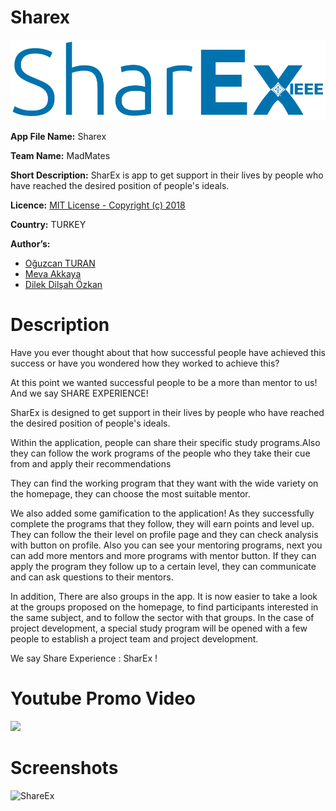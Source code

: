 # Sharex

![](app/src/main/res/drawable/sharex.png)

**App File Name:** Sharex

**Team Name:** MadMates

**Short Description:** SharEx is app to get support in their lives by people who have reached the desired position of people's ideals.

**Licence:** [MIT License - Copyright (c) 2018](/LICENSE)

**Country:** TURKEY

**Author’s:** 
 - [Oğuzcan TURAN](https://github.com/canturan10)
 - [Meva Akkaya](https://github.com/akkayameva)
 - [Dilek Dilşah Özkan](https://github.com/dilekdilsah)
# Description

 Have you ever thought about that how successful people have achieved this success or have you wondered how they worked to achieve this?

At this point we wanted successful people to be a more than mentor to us! And we say SHARE EXPERIENCE!

SharEx is designed to get support in their lives by people who have reached the desired position of people's ideals.

Within the application, people can share their specific study programs.Also they can follow the work programs of the people who they take their cue from and apply their recommendations

They can find the working program that they want with the wide variety on the homepage, they can choose the most suitable mentor.

We also added some gamification to the application! As they successfully complete the programs that they follow, they will earn points and level up. 
They can follow the their level on profile page and they can check analysis with button on profile. Also you can see your mentoring programs, next you can add more mentors and more programs with mentor button.
If they can apply the program they follow up to a certain level, they can communicate and can ask questions to their mentors.

In addition, There are also groups in the app. It is now easier to take a look at the groups proposed on the homepage, to find participants interested in the same subject, and to follow the sector with that groups. In the case of project development, a special study program will be opened with a few people to establish a project team and project development.


We say Share Experience : SharEx !
 
# Youtube Promo Video
[![](https://i.imgur.com/T15iaT1.jpg)](https://www.youtube.com/watch?v=WpyZ4JxtW50&feature=youtu.be "ShareEx ¦ Share Experience (Promo)")
# Screenshots
![ShareEx](https://i.imgur.com/KaMdlKT.jpg)
